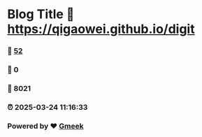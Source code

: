 # Blog Title :link: https://qigaowei.github.io/digit 
### :page_facing_up: [52](https://qigaowei.github.io/digit/tag.html) 
### :speech_balloon: 0 
### :hibiscus: 8021 
### :alarm_clock: 2025-03-24 11:16:33 
### Powered by :heart: [Gmeek](https://github.com/Meekdai/Gmeek)
